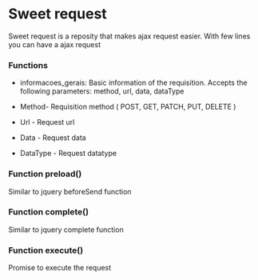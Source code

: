 # Sweet request
<i class="devicon-javascript-plain"></i>
Sweet request is a reposity that makes ajax request easier. With few lines you can have a ajax request  

### Functions
- informacoes_gerais: Basic information of the requisition. Accepts the following parameters:
method, url, data, dataType

- Method- Requisition method ( POST, GET, PATCH, PUT, DELETE ) 
- Url - Request url
- Data - Request data
- DataType - Request datatype

### Function preload() 
Similar to jquery beforeSend function 

### Function complete() 
Similar to jquery complete function

### Function execute() 
Promise to execute the request
